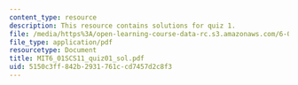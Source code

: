 ```yaml
---
content_type: resource
description: This resource contains solutions for quiz 1.
file: /media/https%3A/open-learning-course-data-rc.s3.amazonaws.com/6-01sc-introduction-to-electrical-engineering-and-computer-science-i-spring-2011/5150c3ff842b2931761ccd7457d2c8f3_MIT6_01SCS11_quiz01_sol.pdf
file_type: application/pdf
resourcetype: Document
title: MIT6_01SCS11_quiz01_sol.pdf
uid: 5150c3ff-842b-2931-761c-cd7457d2c8f3
---
```

